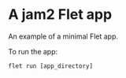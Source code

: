 # A jam2 Flet app

An example of a minimal Flet app.

To run the app:

```
flet run [app_directory]
```